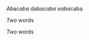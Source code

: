 *Ab*<selection>ac<caret></selection>*aba* <selection>dab<caret></selection>*acaba* *eaba*<selection>caba<caret></selection>

*Two* <selection>words<caret></selection>

_Two_ <selection>words<caret></selection>